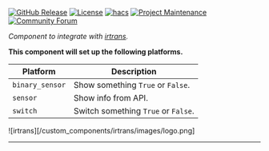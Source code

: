 [![GitHub Release][releases-shield]][releases]
[![License][license-shield]][license]
[![hacs][hacsbadge]][hacs]
[![Project Maintenance][maintenance-shield]][user_profile]
[![Community Forum][forum-shield]][forum]

_Component to integrate with [irtrans][irtrans]._

**This component will set up the following platforms.**

Platform | Description
-- | --
`binary_sensor` | Show something `True` or `False`.
`sensor` | Show info from API.
`switch` | Switch something `True` or `False`.

![irtrans][/custom_components/irtrans/images/logo.png]

<!---->

***

[irtrans]: https://github.com/custom-components/irtrans
[hacs]: https://hacs.xyz
[hacsbadge]: https://img.shields.io/badge/HACS-Custom-orange.svg?style=for-the-badge
[forum-shield]: https://img.shields.io/badge/community-forum-brightgreen.svg?style=for-the-badge
[forum]: https://community.home-assistant.io/
[license]: https://github.com/custom-components/irtrans/blob/main/LICENSE
[license-shield]: https://img.shields.io/github/license/schwarzenbergf/irtrans?style=for-the-badge
[maintenance-shield]: https://img.shields.io/badge/maintainer-%40schwarzenbergf-blue.svg?style=for-the-badge
[releases-shield]: https://img.shields.io/github/v/release/schwarzenbergf/irtrans?include_prereleases&style=for-the-badge
[releases]: https://github.com/schwarzenbergf/irtrans/releases
[user_profile]: https://github.com/schwarzenbergf
